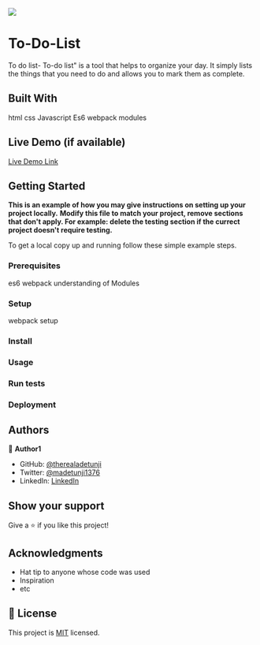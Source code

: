 ![](https://img.shields.io/badge/Microverse-blueviolet)

# To-Do-List

To do list-
To-do list" is a tool that helps to organize your day. It simply lists the things that you need to do and allows you to mark them as complete.

## Built With

html
css
Javascript
Es6 webpack
modules

## Live Demo (if available)

[Live Demo Link](https://livedemo.com)

## Getting Started

**This is an example of how you may give instructions on setting up your project locally.**
**Modify this file to match your project, remove sections that don't apply. For example: delete the testing section if the currect project doesn't require testing.**

To get a local copy up and running follow these simple example steps.

### Prerequisites

es6 webpack
understanding of Modules

### Setup

webpack setup

### Install

### Usage

### Run tests

### Deployment

## Authors

👤 **Author1**

- GitHub: [@therealadetunji](https://github.com/therealadetunji)
- Twitter: [@madetunji1376](https://twitter.com/madetunji1376)
- LinkedIn: [LinkedIn](https://linkedin.com/in/MichaelAdetunji)

## Show your support

Give a ⭐️ if you like this project!

## Acknowledgments

- Hat tip to anyone whose code was used
- Inspiration
- etc

## 📝 License

This project is [MIT](./MIT.md) licensed.